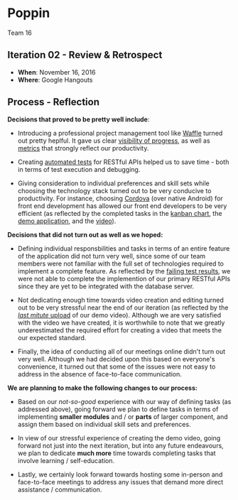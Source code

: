 # Poppin

Team 16
## Iteration 02 - Review & Retrospect

 * __When__: November 16, 2016
 * __Where__: Google Hangouts

## Process - Reflection

__Decisions that proved to be pretty well include__:


* Introducing a professional project management tool like [Waffle](https://waffle.io) turned out pretty heplful. It gave us clear [visibility of progress](), as well as [metrics]() that strongly reflect our productivity.

* Creating [automated tests]() for RESTful APIs helped us to save time - both in terms of test execution and debugging.

* Giving consideration to individual preferences and skill sets while choosing the technology stack turned out to be very conducive to productivity. For instance, choosing [Cordova](https://cordova.apache.org) (over native Android) for front end development has allowed our front end developers to be very efficient (as reflected by the completed tasks in the [kanban chart](), the [demo application](), and the [video]()).

__Decisions that did not turn out as well as we hoped:__

* Defining individual responsbilities and tasks in terms of an entire feature of the application did not turn very well, since some of our team members were not familiar with the full set of technologies required to implement a complete feature. As reflected by the [failing test results](), we were not able to complete the implemention of our primary RESTful APIs since they are yet to be integrated with the database server.

* Not dedicating enough time towards video creation and editing turned out to be very stressful near the end of our iteration (as reflected by the [*last mitute* upload]() of our demo video). Although we are very satisfied with the video we have created, it is worthwhile to note that we greatly underestimated the required effort for creating a video that meets the our expected standard.

* Finally, the idea of conducting all of our meetings online didn't turn out very well. Although we had decided upon this based on everyone's convenience, it turned out that some of the issues were not easy to address in the absence of face-to-face communication.


__We are planning to make the following changes to our process:__

* Based on our *not-so-good* experience with our way of defining tasks (as addressed above), going forward we plan to define tasks in terms of implementing __smaller modules__ and / or __parts__ of larger component, and assign them based on individual skill sets and preferences.

* In view of our stressful experience of creating the demo video, going forward not just into the next iteration, but into any future endeavours, we plan to dedicate __much more__ time towards completing tasks that involve learning / self-education.

* Lastly, we certainly look forward towards hosting some in-person and face-to-face meetings to address any issues that demand more direct assistance / communication.

<!--* of a shared machine / dev environment.-->